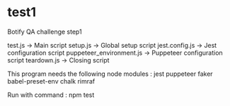 # test1
Botify QA challenge step1

test.js -> Main script
setup.js -> Global setup script
jest.config.js -> Jest configuration script
puppeteer_environment.js -> Puppeteer configuration script
teardown.js -> Closing script

This program needs the following node modules :
jest puppeteer faker babel-preset-env chalk rimraf

Run with command : npm test

